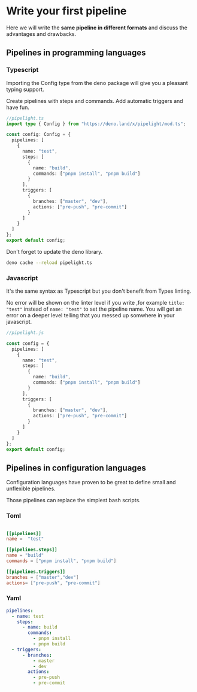 # Write your first pipeline

Here we will write the **same pipeline in different formats**
and discuss the advantages and drawbacks.

## Pipelines in programming languages

### Typescript

Importing the Config type from the deno package will give you a pleasant typing support.

Create pipelines with steps and commands.
Add automatic triggers and have fun.

```ts
//pipelight.ts
import type { Config } from "https://deno.land/x/pipelight/mod.ts";

const config: Config = {
  pipelines: [
    {
      name: "test",
      steps: [
        {
          name: "build",
          commands: ["pnpm install", "pnpm build"]
        }
      ],
      triggers: [
        {
          branches: ["master", "dev"],
          actions: ["pre-push", "pre-commit"]
        }
      ]
    }
  ]
};
export default config;
```

Don't forget to update the deno library.

```sh
deno cache --reload pipelight.ts
```

### Javascript

It's the same syntax as Typescript but you don't benefit from Types linting.

No error will be shown on the linter level if you write ,for example `title: "test"` instead of `name: "test"`
to set the pipeline name.
You will get an error on a deeper level telling that you messed up somwhere in your javascript.

```ts
//pipelight.js

const config = {
  pipelines: [
    {
      name: "test",
      steps: [
        {
          name: "build",
          commands: ["pnpm install", "pnpm build"]
        }
      ],
      triggers: [
        {
          branches: ["master", "dev"],
          actions: ["pre-push", "pre-commit"]
        }
      ]
    }
  ]
};
export default config;
```

## Pipelines in configuration languages

Configuration languages have proven to be great to define
small and unflexible pipelines.

Those pipelines can replace the simplest bash scripts.

### Toml

```toml

[[pipelines]]
name =  "test"

[[pipelines.steps]]
name = "build"
commands = ["pnpm install", "pnpm build"]

[[pipelines.triggers]]
branches = ["master","dev"]
actions= ["pre-push", "pre-commit"]

```

### Yaml

```yml
pipelines:
  - name: test
    steps:
      - name: build
        commands:
          - pnpm install
          - pnpm build
  - triggers:
      - branches:
          - master
          - dev
        actions:
          - pre-push
          - pre-commit
```
